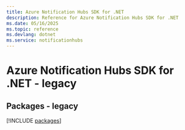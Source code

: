 ```yaml
---
title: Azure Notification Hubs SDK for .NET
description: Reference for Azure Notification Hubs SDK for .NET
ms.date: 05/16/2025
ms.topic: reference
ms.devlang: dotnet
ms.service: notificationhubs
---
```

# Azure Notification Hubs SDK for .NET - legacy
## Packages - legacy
[!INCLUDE [packages](notification-hubs-index.md)]